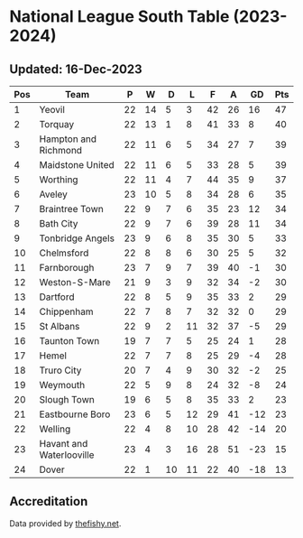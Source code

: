 # National League South Table (2023-2024)
## Updated: 16-Dec-2023

| Pos | Team | P | W | D | L | F | A | GD | Pts |
| --- | --- | --- | --- | --- | --- | --- | --- | --- | --- |
| 1 | Yeovil | 22 | 14 | 5 | 3 | 42 | 26 | 16 | 47 |
| 2 | Torquay | 22 | 13 | 1 | 8 | 41 | 33 | 8 | 40 |
| 3 | Hampton and Richmond | 22 | 11 | 6 | 5 | 34 | 27 | 7 | 39 |
| 4 | Maidstone United | 22 | 11 | 6 | 5 | 33 | 28 | 5 | 39 |
| 5 | Worthing | 22 | 11 | 4 | 7 | 44 | 35 | 9 | 37 |
| 6 | Aveley | 23 | 10 | 5 | 8 | 34 | 28 | 6 | 35 |
| 7 | Braintree Town | 22 | 9 | 7 | 6 | 35 | 23 | 12 | 34 |
| 8 | Bath City | 22 | 9 | 7 | 6 | 39 | 28 | 11 | 34 |
| 9 | Tonbridge Angels | 23 | 9 | 6 | 8 | 35 | 30 | 5 | 33 |
| 10 | Chelmsford | 22 | 8 | 8 | 6 | 30 | 25 | 5 | 32 |
| 11 | Farnborough | 23 | 7 | 9 | 7 | 39 | 40 | -1 | 30 |
| 12 | Weston-S-Mare | 21 | 9 | 3 | 9 | 32 | 34 | -2 | 30 |
| 13 | Dartford | 22 | 8 | 5 | 9 | 35 | 33 | 2 | 29 |
| 14 | Chippenham | 22 | 7 | 8 | 7 | 32 | 32 | 0 | 29 |
| 15 | St Albans | 22 | 9 | 2 | 11 | 32 | 37 | -5 | 29 |
| 16 | Taunton Town | 19 | 7 | 7 | 5 | 25 | 24 | 1 | 28 |
| 17 | Hemel | 22 | 7 | 7 | 8 | 25 | 29 | -4 | 28 |
| 18 | Truro City | 20 | 7 | 4 | 9 | 30 | 32 | -2 | 25 |
| 19 | Weymouth | 22 | 5 | 9 | 8 | 24 | 32 | -8 | 24 |
| 20 | Slough Town | 19 | 6 | 5 | 8 | 35 | 33 | 2 | 23 |
| 21 | Eastbourne Boro | 23 | 6 | 5 | 12 | 29 | 41 | -12 | 23 |
| 22 | Welling | 22 | 4 | 8 | 10 | 28 | 42 | -14 | 20 |
| 23 | Havant and Waterlooville | 23 | 4 | 3 | 16 | 28 | 51 | -23 | 15 |
| 24 | Dover | 22 | 1 | 10 | 11 | 22 | 40 | -18 | 13 |

## Accreditation 

Data provided by [thefishy.net](https://www.thefishy.net/).